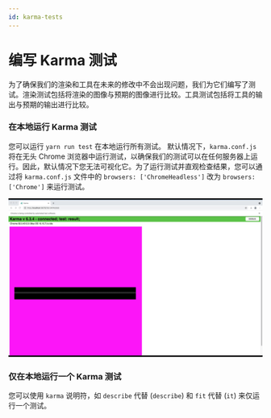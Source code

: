 ```yaml
---
id: karma-tests
---
```


# 编写 Karma 测试

为了确保我们的渲染和工具在未来的修改中不会出现问题，我们为它们编写了测试。渲染测试包括将渲染的图像与预期的图像进行比较。工具测试包括将工具的输出与预期的输出进行比较。

### 在本地运行 Karma 测试

您可以运行 `yarn run test` 在本地运行所有测试。
默认情况下，`karma.conf.js` 将在无头 Chrome 浏览器中运行测试，以确保我们的测试可以在任何服务器上运行。因此，默认情况下您无法可视化它。为了运行测试并直观检查结果，您可以通过将 `karma.conf.js` 文件中的 `browsers: ['ChromeHeadless']` 改为 `browsers: ['Chrome']` 来运行测试。

![renderingTests](../assets/tests.gif)

### 仅在本地运行一个 Karma 测试

您可以使用 `karma` 说明符，如 `describe` 代替 (`describe`) 和 `fit` 代替 (`it`) 来仅运行一个测试。